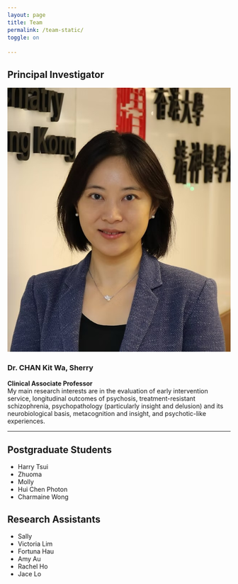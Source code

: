 ```yaml
---
layout: page
title: Team
permalink: /team-static/
toggle: on

---
```


## Principal Investigator
![Dr. CHAN Kit Wa, Sherry](/images/sherrypic.jpeg)
### Dr. CHAN Kit Wa, Sherry
**Clinical Associate Professor**  
My main research interests are in the evaluation of early intervention service, longitudinal outcomes of psychosis, treatment-resistant schizophrenia, psychopathology (particularly insight and delusion) and its neurobiological basis, metacognition and insight, and psychotic-like experiences.

---

## Postgraduate Students
- Harry Tsui
- Zhuoma
- Molly
- Hui Chen Photon
- Charmaine Wong

## Research Assistants
- Sally
- Victoria Lim
- Fortuna Hau
- Amy Au
- Rachel Ho
- Jace Lo
